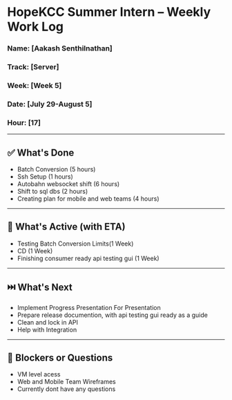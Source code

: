 # HopeKCC Summer Intern – Weekly Work Log

### Name: [Aakash Senthilnathan]
### Track: [Server]
### Week: [Week 5]
### Date: [July 29-August 5]
### Hour: [17]

---

## ✅ What's Done
- Batch Conversion (5 hours)
- Ssh Setup (1 hours)
- Autobahn websocket shift (6 hours)
- Shift to sql dbs (2 hours)
- Creating plan for mobile and web teams (4 hours)
---

## 🔄 What's Active (with ETA)
- Testing Batch Conversion Limits(1 Week)
- CD (1 Week)
- Finishing consumer ready api testing gui (1 Week)
---

## ⏭️ What's Next
- Implement Progress Presentation For Presentation
- Prepare release documention, with api testing gui ready as a guide
- Clean and lock in API
- Help with Integration

---

## 🛑 Blockers or Questions
- VM level acess
- Web and Mobile Team Wireframes
- Currently dont have any questions


